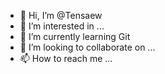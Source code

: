 - 👋 Hi, I’m @Tensaew
- 👀 I’m interested in ...
- 🌱 I’m currently learning Git
- 💞️ I’m looking to collaborate on ...
- 📫 How to reach me ...

<!---
Tensaew/Tensaew is a ✨ special ✨ repository because its `README.md` (this file) appears on your GitHub profile.
You can click the Preview link to take a look at your changes.
--->

